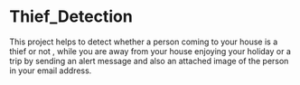 # Thief_Detection
This project helps to detect whether a person coming to your house is a thief or not , while you are away from your house enjoying your holiday or a trip by sending an alert message and also an attached image of the person in your email address.

<!--## Output: (Email received)
![Screenshot (394)](https://user-images.githubusercontent.com/47255445/124312918-c2342100-db8d-11eb-8c2a-3c05fce1ecb0.png)
-->
